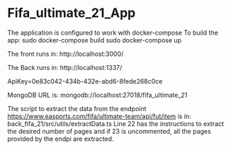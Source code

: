 # Fifa_ultimate_21_App

The application is configured to work with docker-compose
To build the app:
sudo docker-compose build
sudo docker-compose up

The front runs in:
http://localhost:3000/

The Back runs in:
http://localhost:1337/

ApiKey=0e83c042-434b-432e-abd6-8fede268c0ce

MongoDB URL is:
mongodb://localhost:27018/fifa_ultimate_21

The script to extract the data from the endpoint https://www.easports.com/fifa/ultimate-team/api/fut/item is in:
back_fifa_21/src/utils/extractData.ts Line 22 has the instructions to extract the desired number of pages and if 23 is uncommented, all the pages provided by the endpi are extracted.
